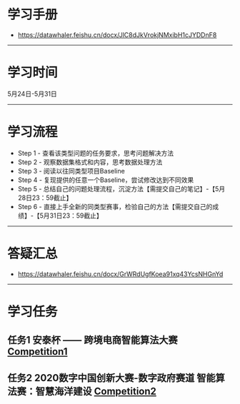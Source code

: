 # 学习手册

-  https://datawhaler.feishu.cn/docx/JlC8dJkVrokjNMxibH1cJYDDnF8

---

# 学习时间

5月24日-5月31日

---

# 学习流程

- Step 1 - 查看该类型问题的任务要求，思考问题解决方法
- Step 2 - 观察数据集格式和内容，思考数据处理方法
- Step 3 - 阅读以往同类型项目Baseline
- Step 4 - 复现提供的任意一个Baseline，尝试修改达到不同效果
- Step 5 - 总结自己的问题处理流程，沉淀方法【需提交自己的笔记】-【5月28日23：59截止】
- Step 6 - 直接上手全新的同类型赛事，检验自己的方法【需提交自己的成绩】-【5月31日23：59截止】

---

# 答疑汇总

-  https://datawhaler.feishu.cn/docx/GrWRdUgfKoea91xq43YcsNHGnYd

---

# 学习任务

## 任务1  安泰杯 —— 跨境电商智能算法大赛 [Competition1]

## 任务2 2020数字中国创新大赛-数字政府赛道  智能算法赛：智慧海洋建设 [Competition2]


[Competition1]: ./Competition1.md
[Competition2]: ./Competition2.md
